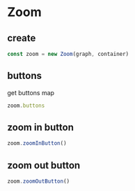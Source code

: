 # Zoom

## create

```ts
const zoom = new Zoom(graph, container)
```

## buttons

get buttons map

```ts
zoom.buttons
```

## zoom in button

```ts
zoom.zoomInButton()
```

## zoom out button

```ts
zoom.zoomOutButton()
```
